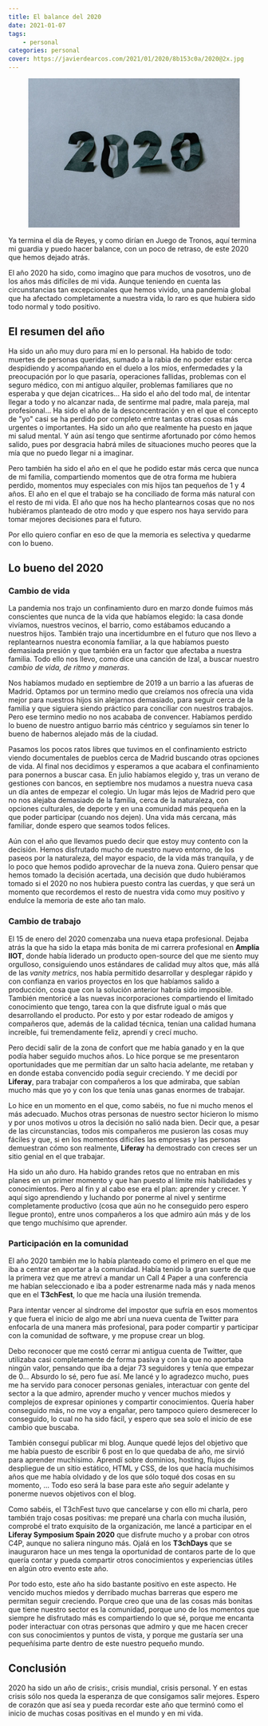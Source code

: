 ```yaml
---
title: El balance del 2020
date: 2021-01-07
tags:
    - personal
categories: personal
cover: https://javierdearcos.com/2021/01/2020/8b153c0a/2020@2x.jpg
---
```


<figure>
    <picture>
                <source srcset="/2021/01/2020/8b153c0a/2020@1x.webp"media="(max-width: 39.99em)"  type="image/webp" />
                <source srcset="/2021/01/2020/8b153c0a/2020@2x.webp"media="(min-width: 40em)"  type="image/webp" />
                <source srcset="/2021/01/2020/8b153c0a/2020@1x.jpg"media="(max-width: 39.99em)"  type="image/jpg" />
                <source srcset="/2021/01/2020/8b153c0a/2020@2x.jpg"media="(min-width: 40em)"  type="image/jpg" />
            <img src="/2021/01/2020/8b153c0a/2020@2x.jpg" alt="2020. Foto de Kelly Sikkema en Unsplash" />
    </picture>
</figure>

Ya termina el día de Reyes, y como dirían en Juego de Tronos, aquí termina mi guardia y puedo hacer balance, con un poco de retraso, de este 2020 que hemos dejado atrás. 

El año 2020 ha sido, como imagino que para muchos de vosotros, uno de los años más difíciles de mi vida. Aunque teniendo en cuenta las circunstancias tan excepcionales que hemos vivido, una pandemia global que ha afectado completamente a nuestra vida, lo raro es que hubiera sido todo normal y todo positivo.

<!-- more -->

## El resumen del año

Ha sido un año muy duro para mí en lo personal. Ha habido de todo: muertes de personas queridas, sumado a la rabia de no poder estar cerca despidiendo y acompañando en el duelo a los míos, enfermedades y la preocupación por lo que pasaría, operaciones fallidas, problemas con el seguro médico, con mi antiguo alquiler, problemas familiares que no esperaba y que dejan cicatrices... Ha sido el año del todo mal, de intentar llegar a todo y no alcanzar nada, de sentirme mal padre, mala pareja, mal profesional... Ha sido el año de la desconcentración y en el que el concepto de "yo" casi se ha perdido por completo entre tantas otras cosas más urgentes o importantes. Ha sido un año que realmente ha puesto en jaque mi salud mental. Y aún así tengo que sentirme afortunado por cómo hemos salido, pues por desgracia habrá miles de situaciones mucho peores que la mía que no puedo llegar ni a imaginar.

Pero también ha sido el año en el que he podido estar más cerca que nunca de mi familia, compartiendo momentos que de otra forma me hubiera perdido, momentos muy especiales con mis hijos tan pequeños de 1 y 4 años. El año en el que el trabajo se ha conciliado de forma más natural con el resto de mi vida. El año que nos ha hecho plantearnos cosas que no nos hubiéramos planteado de otro modo y que espero nos haya servido para tomar mejores decisiones para el futuro.

Por ello quiero confiar en eso de que la memoria es selectiva y quedarme con lo bueno.

## Lo bueno del 2020

### Cambio de vida

La pandemia nos trajo un confinamiento duro en marzo donde fuimos más conscientes que nunca de la vida que habíamos elegido: la casa donde vivíamos, nuestros vecinos, el barrio, como estábamos educando a nuestros hijos. También trajo una incertidumbre en el futuro que nos llevo a replantearnos nuestra economía familiar, a la que habíamos puesto demasiada presión y que también era un factor que afectaba a nuestra familia. Todo ello nos llevo, como dice una canción de Izal, a buscar nuestro *cambio de vida, de ritmo y maneras*.

Nos habíamos mudado en septiembre de 2019 a un barrio a las afueras de Madrid. Optamos por un termino medio que creíamos nos ofrecía una vida mejor para nuestros hijos sin alejarnos demasiado, para seguir cerca de la familia y que siguiera siendo práctico para conciliar con nuestros trabajos. Pero ese termino medio no nos acababa de convencer. Habíamos perdido lo bueno de nuestro antiguo barrio más céntrico y seguíamos sin tener lo bueno de habernos alejado más de la ciudad.

Pasamos los pocos ratos libres que tuvimos en el confinamiento estricto viendo documentales de pueblos cerca de Madrid buscando otras opciones de vida. Al final nos decidimos y esperamos a que acabara el confinamiento para ponernos a buscar casa. En julio habíamos elegido y, tras un verano de gestiones con bancos, en septiembre nos mudamos a nuestra nueva casa un día antes de empezar el colegio. Un lugar más lejos de Madrid pero que no nos alejaba demasiado de la familia, cerca de la naturaleza, con opciones culturales, de deporte y en una comunidad más pequeña en la que poder participar (cuando nos dejen). Una vida más cercana, más familiar, donde espero que seamos todos felices.

Aún con el año que llevamos puedo decir que estoy muy contento con la decisión. Hemos disfrutado mucho de nuestro nuevo entorno, de los paseos por la naturaleza, del mayor espacio, de la vida más tranquila, y de lo poco que hemos podido aprovechar de la nueva zona. Quiero pensar que hemos tomado la decisión acertada, una decisión que dudo hubiéramos tomado si el 2020 no nos hubiera puesto contra las cuerdas, y que será un momento que recordemos el resto de nuestra vida como muy positivo y endulce la memoria de este año tan malo.

### Cambio de trabajo

El 15 de enero del 2020 comenzaba una nueva etapa profesional. Dejaba atrás la que ha sido la etapa más bonita de mi carrera profesional en **Amplía IIOT**, donde había liderado un producto open-source del que me siento muy orgulloso, consiguiendo unos estándares de calidad muy altos que, más allá de las *vanity metrics*, nos había permitido desarrollar y desplegar rápido y con confianza en varios proyectos en los que habíamos salido a producción, cosa que con la solución anterior habría sido imposible. También mentoricé a las nuevas incorporaciones compartiendo el limitado conocimiento que tengo, tarea con la que disfrute igual o más que desarrollando el producto. Por esto y por estar rodeado de amigos y compañeros que, además de la calidad técnica, tenían una calidad humana increíble, fui tremendamente feliz, aprendí y crecí mucho.

Pero decidí salir de la zona de confort que me había ganado y en la que podía haber seguido muchos años. Lo hice porque se me presentaron oportunidades que me permitían dar un salto hacia adelante, me retaban y en donde estaba convencido podía seguir creciendo. Y me decidí por **Liferay**, para trabajar con compañeros a los que admiraba, que sabían mucho más que yo y con los que tenía unas ganas enormes de trabajar. 

Lo hice en un momento en el que, como sabéis, no fue ni mucho menos el más adecuado. Muchos otras personas de nuestro sector hicieron lo mismo y por unos motivos u otros la decisión no salió nada bien. Decir que, a pesar de las circunstancias, todos mis compañeros me pusieron las cosas muy fáciles y que, si en los momentos difíciles las empresas y las personas demuestran cómo son realmente, **Liferay** ha demostrado con creces ser un sitio genial en el que trabajar. 

Ha sido un año duro. Ha habido grandes retos que no entraban en mis planes en un primer momento y que han puesto al límite mis habilidades y conocimientos. Pero al fin y al cabo ese era el plan: aprender y crecer. Y aquí sigo aprendiendo y luchando por ponerme al nivel y sentirme completamente productivo (cosa que aún no he conseguido pero espero llegue pronto), entre unos compañeros a los que admiro aún más y de los que tengo muchísimo que aprender.

### Participación en la comunidad

El año 2020 también me lo había planteado como el primero en el que me iba a centrar en aportar a la comunidad. Había tenido la gran suerte de que la primera vez que me atreví a mandar un Call 4 Paper a una conferencia me habían seleccionado e iba a poder estrenarme nada más y nada menos que en el **T3chFest**, lo que me hacía una ilusión tremenda.

Para intentar vencer al síndrome del impostor que sufría en esos momentos y que fuera el inicio de algo me abrí una nueva cuenta de Twitter para enfocarla de una manera más profesional, para poder compartir y participar con la comunidad de software, y me propuse crear un blog.

Debo reconocer que me costó cerrar mi antigua cuenta de Twitter, que utilizaba casi completamente de forma pasiva y con la que no aportaba ningún valor, pensando que iba a dejar 73 seguidores y tenía que empezar de 0...  Absurdo lo sé, pero fue así. Me lancé y lo agradezco mucho, pues me ha servido para conocer personas geniales, interactuar con gente del sector a la que admiro, aprender mucho y vencer muchos miedos y complejos de expresar opiniones y compartir conocimientos. Quería haber conseguido más, no me voy a engañar, pero tampoco quiero desmerecer lo conseguido, lo cual no ha sido fácil, y espero que sea solo el inicio de ese cambio que buscaba.

También conseguí publicar mi blog. Aunque quedé lejos del objetivo que me había puesto de escribir 6 post en lo que quedaba de año, me sirvió para aprender muchísimo. Aprendí sobre dominios, hosting, flujos de despliegue de un sitio estático, HTML y CSS, de los que hacía muchísimos años que me había olvidado y de los que sólo toqué dos cosas en su momento, ... Todo eso será la base para este año seguir adelante y ponerme nuevos objetivos con el blog.

Como sabéis, el T3chFest tuvo que cancelarse y con ello mi charla, pero también trajo cosas positivas: me preparé una charla con mucha ilusión, comprobé el trato exquisito de la organización, me lancé a participar en el **Liferay Symposium Spain 2020** que disfrute mucho y a probar con otros C4P, aunque no saliera ninguno más. Ojalá en los **T3chDays** que se inauguraron hace un mes tenga la oportunidad de contaros parte de lo que quería contar y pueda compartir otros conocimientos y experiencias útiles en algún otro evento este año.

Por todo esto, este año ha sido bastante positivo en este aspecto. He vencido muchos miedos y derribado muchas barreras que espero me permitan seguir creciendo. Porque creo que una de las cosas más bonitas que tiene nuestro sector es la comunidad, porque uno de los momentos que siempre he disfrutado más es compartiendo lo que sé, porque me encanta poder interactuar con otras personas que admiro y que me hacen crecer con sus conocimientos y puntos de vista, y porque me gustaría ser una pequeñísima parte dentro de este nuestro pequeño mundo.

## Conclusión

2020 ha sido un año de crisis:, crisis mundial, crisis personal. Y en estas crisis sólo nos queda la esperanza de que consigamos salir mejores. Espero de corazón que así sea y pueda recordar este año que terminó como el inicio de muchas cosas positivas en el mundo y en mi vida.
